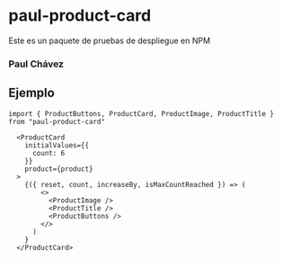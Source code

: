 # paul-product-card

Este es un paquete de pruebas de despliegue en NPM

### Paul Chávez

## Ejemplo

```
import { ProductButtons, ProductCard, ProductImage, ProductTitle } from "paul-product-card"
```


```
  <ProductCard
    initialValues={{
      count: 6
    }}
    product={product}
  >
    {({ reset, count, increaseBy, isMaxCountReached }) => (
        <>
          <ProductImage />
          <ProductTitle />
          <ProductButtons />
        </>
      )
    }
  </ProductCard>
```